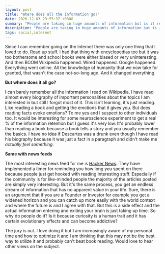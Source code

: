 ```yaml
---
layout: post
title: "Where does all the information go?"
date: 2020-12-03 23:55:37 +0300
summary: "People are taking in huge amounts of information but is it really stored somewhere in the brain?"
description: "People are taking in huge amounts of information but is it really stored somewhere in the brain?"
tags: social,internet
---
```


Since I can remember going on the Internet there was only one thing that I loved to do. Read up stuff. I had that thing with encyclopedias too but it was too bothersome and school books were either biased or very uninteresting. And then BOOM Wikipedia happened. Wired happened. Google happened. Everything went online. All the knowledge of humanity that we now take for granted, that wasn't the case not-so-long ago. And it changed everything.

**But where does it all go?**

I can barely remember all the information I read on Wikipedia. I have read almost every biography of important personalities about the topics I am interested in but still I forgot most of it. This isn't learning, it's just reading. Like reading a book and getting the emotions that it gives you. But does reading facts evoke emotions? To me yes and I suspect to other individuals too. It would be interesting for some neuroscience experiment to get a real % of the information retention but I guess it's very low. It's probably lower than reading a book because a book tells a story and you usually remember the basics. I have no idea if Descartes was a drunk even though I have read his biography because it was just a fact in a paragraph and didn't make me _actually feel something_.

**Same with news feeds**

The most interesting news feed for me is [Hacker News](https://news.ycombinator.com/news). They have implemented a timer for reminding you how long you spent on there because people just get hooked with reading interesting stuff. Especially if the community is for like-minded people the majority of the articles posted are simply very interesting. But it's the same process, you get an endless stream of information that has no apparent value in your life. Sure, there is an argument that if you are a Founder or Investor for example you get a widened horizon and you can catch up more easily with the world context and where the future is and I agree with that. But this is a side effect and the actual information entering and exiting your brain is just taking up time. So why do people do it? Is it because curiosity is a human trait and it has certain evolutionary effects and can become addictive?

The jury is out. I love doing it but I am increasingly aware of my personal time and how to optimize it and I am thinking that this may not be the best way to utilize it and probably can't beat book reading. Would love to hear other views on the subject.

